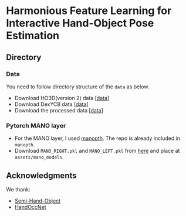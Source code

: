 # Harmonious Feature Learning for Interactive Hand-Object Pose Estimation 

## Directory

### Data  
You need to follow directory structure of the `data` as below.  
* Download HO3D(version 2) data [[data](https://www.tugraz.at/institute/icg/research/team-lepetit/research-projects/hand-object-3d-pose-annotation/)]
* Download DexYCB data [[data](https://dex-ycb.github.io/)]
* Download the processed data [[data](https://drive.google.com/drive/folders/1QnggoyWgZLuewWBDh4dTDuvr0UlJILNv?usp=drive_link /)]
  
### Pytorch MANO layer
* For the MANO layer, I used [manopth](https://github.com/hassony2/manopth). The repo is already included in `manopth`.
* Download `MANO_RIGHT.pkl` and `MANO_LEFT.pkl` from [here](https://mano.is.tue.mpg.de/) and place at `assets/mano_models`.

## Acknowledgments
We thank: 
* [Semi-Hand-Object](https://github.com/stevenlsw/Semi-Hand-Object.git) 
* [HandOccNet](https://github.com/namepllet/HandOccNet.git)


